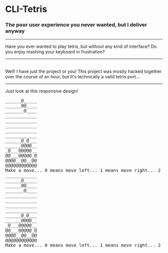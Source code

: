 # CLI-Tetris
### The poor user experience you never wanted, but I deliver anyway
<hr/>
Have you ever wanted to play tetris, but without any kind of interface? Do you enjoy mashing your keyboard in frustration?
<hr/>
<br/>
Well! I have just the project or you!
This project was mostly hacked together over the course of an hour, but It's technically a valid tetris port... 
<hr/>
Just look at this responsive design!
<pre>
______@_____
______@@____
_______@____
____________
____________
____________
____________
____________
______@_@___
______@@@@__
_@___@@@@@__
@@___@@@@@_@
@@@@__@@__@@
@@@@@@@@@@@@
Make a move... 0 means move left... 1 means move right... 2 ... means rotate 3... do nothing
____________
______@_____
______@@____
_______@____
____________
____________
____________
____________
______@_@___
______@@@@__
_@___@@@@@__
@@___@@@@@_@
@@@@__@@__@@
@@@@@@@@@@@@
Make a move... 0 means move left... 1 means move right... 2 ... means rotate 3... do nothing

</pre>

